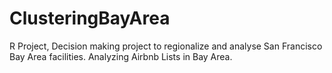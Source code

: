 # ClusteringBayArea
R Project, Decision making project to regionalize and analyse San Francisco Bay Area facilities. Analyzing Airbnb Lists in Bay Area.
